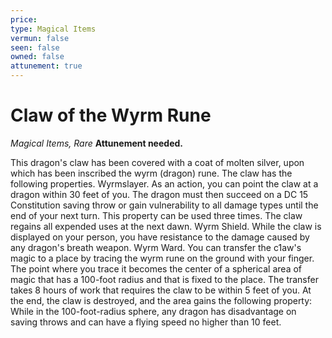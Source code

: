 ```yaml
---
price: 
type: Magical Items
vermun: false
seen: false
owned: false
attunement: true
---
```

# Claw of the Wyrm Rune

*Magical Items, Rare* **Attunement needed.**

This dragon's claw has been covered with a coat of molten silver, upon which has been inscribed the wyrm (dragon) rune. The claw has the following properties. Wyrmslayer. As an action, you can point the claw at a dragon within 30 feet of you. The dragon must then succeed on a DC 15 Constitution saving throw or gain vulnerability to all damage types until the end of your next turn. This property can be used three times. The claw regains all expended uses at the next dawn. Wyrm Shield. While the claw is displayed on your person, you have resistance to the damage caused by any dragon's breath weapon. Wyrm Ward. You can transfer the c1aw's magic to a place by tracing the wyrm rune on the ground with your finger. The point where you trace it becomes the center of a spherical area of magic that has a 100-foot radius and that is fixed to the place. The transfer takes 8 hours of work that requires the claw to be within 5 feet of you. At the end, the claw is destroyed, and the area gains the following property: While in the 100-foot-radius sphere, any dragon has disadvantage on saving throws and can have a flying speed no higher than 10 feet.
